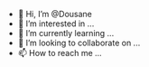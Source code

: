 - 👋 Hi, I’m @Dousane
- 👀 I’m interested in ...
- 🌱 I’m currently learning ...
- 💞️ I’m looking to collaborate on ...
- 📫 How to reach me ...

<!---
Dousane/Dousane is a ✨ special ✨ repository because its `README.md` (this file) appears on your GitHub profile.
You can click the Preview link to take a look at your changes.
--->
